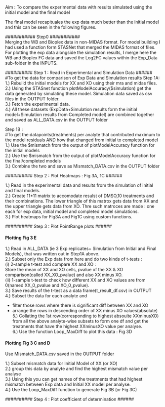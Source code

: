 
Aim : To compare the experimental data with results simulated using the initial model and the final model

The final model recapituales the exp data much better than the initial model and this can be seen in the following figures.


###########  Step0  ###########      
Merging the WB and Bioplex data in non-MIDAS format. For model building I had used a function form STASNet that merged the MIDAS format of files. For plotting the exp data alongside the simulation results, I merge here the WB and Bioplex FC data and saved the Log2FC values within the Exp_Data sub-folder in the INPUTS.

########## Step 1 : Read in Experimental and Simulation Data ######      
#To get the data for comparison of Exp Data and Simulation results
Step 1A:   
1.) Rebuild the initial models for XX and XO using their mra and midas files.   
2.) Using the STASnet function plotModelAccuracy($simulation) get the data generated by simulating these model. Simulation data saved as csv files in the OUTPUT folder.   
3.) Fetch the experimental data.   
4.) All these datasets (ExpData+Simulation results form the initial model+Simulation results from Completed model) are combined together and saved as ALL_DATA.csv in the OUTPUT folder   

Step 1B :   
#To get the datapoints(treatments) per analyte that contributed maximum to the model residuals AND how that changed from initial to completed model   
1.) Use the $mismatch from the output of plotModelAccuracy function for the initial models   
2.) Use the $mismatch from the output of plotModelAccuracy function for the final/completed models   
3.) Combine the two and save as Mismatch_DATA.csv in the OUTPUT folder   

########## Step 2 : Plot Heatmaps : Fig 3A, 1C ######    

1.) Read in the experimental data and results from the simulation of initial and final models.    
2.) Create 11*11 matrix to accomodate resulst of DMSO,10 treatments and their combinations. The lower triangle of this matrox gets data from XX and the upper triangle gets data from XO. Thre such matroces are made : one each for exp data, initial model and completed model simulations.   
3.) Plot heatmaps for Fig3A and Fig1C using custom functions.    


########## Step 3 : Plot PointRange plots ######     
#### Plotting Fig 3 E
1.) Read in ALL_DATA (ie 3 Exp replicates+ Simulation from Initial and Final Models), that was written out in Step1A above.   
2.) Subset only the Exp data from here and do two kinds of t-tests :   
(i) 2-sample t-test and compare XX and XO :    
Store the mean of XX and XO cells, pvalue of the XX & XO comparison(called XX_XO_pvalue) and also XX minus XO.    
(ii) 1-sample t-test to check how different XX and XO values are from 0(named XX_0_pvalue and XO_0_pvalue).           
3.) Save results of the t-test as a data frame(t_result_df.csv) in OUTPUT   
4.) Subset the data for each analyte and     
- filter those rows where there is significant diff between XX and XO   
- arrange the rows in descending order of XX minus XO values(absolute)   
5.) Collating the 1st row(corresponding to highest absoulte XXminusXO) from all the above analyte-wise subsets to form one df and get the treatments that have the highest XXminusXO value per analyse.   
6.) Use the function Loop_MaxDiff to plot this data : Fig 3D    


#### Plotting Fig 3 C and D   
Use Mismatch_DATA.csv saved in the OUTPUT folder   

1.) Subset mismatch data for Initial Model of XX (or XO)   
2.) group this data by analyte and find the highest mismatch value per analyse   
3.) Using this you can get names of the treatments that had highest mismatch between Exp data and Initial XX model per analyse.   
4.) Use the Loop_MaxDiff function to generate Fig 3B (or Fig 3C)   

########## Step 4 : Plot coefficient of determination ###### 











